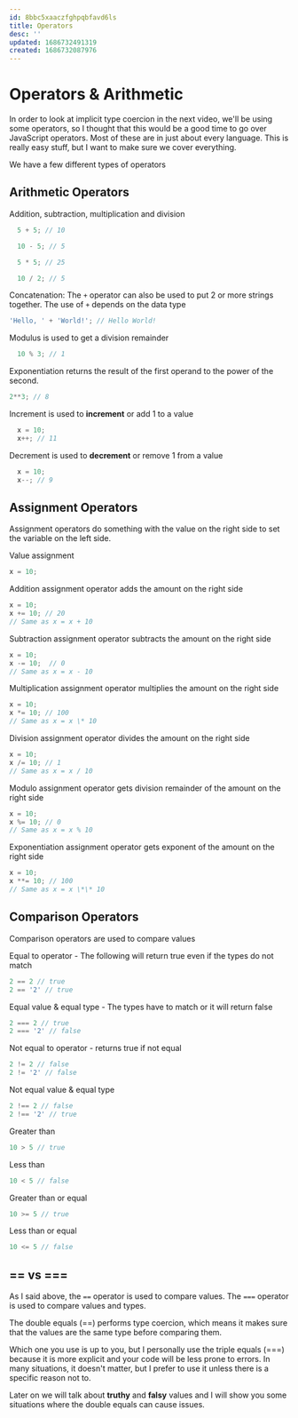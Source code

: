 ```yaml
---
id: 8bbc5xaaczfghpqbfavd6ls
title: Operators
desc: ''
updated: 1686732491319
created: 1686732087976
---
```

# Operators & Arithmetic

In order to look at implicit type coercion in the next video, we'll be using some operators, so I thought that this would be a good time to go over JavaScript operators. Most of these are in just about every language. This is really easy stuff, but I want to make sure we cover everything.

We have a few different types of operators

## Arithmetic Operators

Addition, subtraction, multiplication and division

```JavaScript
  5 + 5; // 10
```

```JavaScript
  10 - 5; // 5
```

```JavaScript
  5 * 5; // 25
```

```JavaScript
  10 / 2; // 5
```

Concatenation: The `+` operator can also be used to put 2 or more strings together. The use of `+` depends on the data type

```JavaScript
'Hello, ' + 'World!'; // Hello World!
```

Modulus is used to get a division remainder

```JavaScript
  10 % 3; // 1
```

Exponentiation returns the result of the first operand to the power of the second.

```JavaScript
2**3; // 8
```

Increment is used to **increment** or add 1 to a value

```JavaScript
  x = 10;
  x++; // 11
```

Decrement is used to **decrement** or remove 1 from a value

```JavaScript
  x = 10;
  x--; // 9
```

## Assignment Operators

Assignment operators do something with the value on the right side to set the variable on the left side.

Value assignment

```JavaScript
x = 10;
```

Addition assignment operator adds the amount on the right side

```JavaScript
x = 10;
x += 10; // 20
// Same as x = x + 10
```

Subtraction assignment operator subtracts the amount on the right side

```JavaScript
x = 10;
x -= 10;  // 0
// Same as x = x - 10
```

Multiplication assignment operator multiplies the amount on the right side

```JavaScript
x = 10;
x *= 10; // 100
// Same as x = x \* 10
```

Division assignment operator divides the amount on the right side

```JavaScript
x = 10;
x /= 10; // 1
// Same as x = x / 10
```

Modulo assignment operator gets division remainder of the amount on the right side

```JavaScript
x = 10;
x %= 10; // 0
// Same as x = x % 10
```

Exponentiation assignment operator gets exponent of the amount on the right side

```JavaScript
x = 10;
x **= 10; // 100
// Same as x = x \*\* 10
```

## Comparison Operators

Comparison operators are used to compare values

Equal to operator - The following will return true even if the types do not match

```JavaScript
2 == 2 // true
2 == '2' // true
```

Equal value & equal type - The types have to match or it will return false

```JavaScript
2 === 2 // true
2 === '2' // false
```

Not equal to operator - returns true if not equal

```JavaScript
2 != 2 // false
2 != '2' // false
```

Not equal value & equal type

```JavaScript
2 !== 2 // false
2 !== '2' // true
```

Greater than

```JavaScript
10 > 5 // true
```

Less than

```JavaScript
10 < 5 // false
```

Greater than or equal

```JavaScript
10 >= 5 // true
```

Less than or equal

```JavaScript
10 <= 5 // false
```

## == vs ===

As I said above, the `==` operator is used to compare values. The `===` operator is used to compare values and types.

The double equals (==) performs type coercion, which means it makes sure that the values are the same type before comparing them.

Which one you use is up to you, but I personally use the triple equals (===) because it is more explicit and your code will be less prone to errors. In many situations, it doesn't matter, but I prefer to use it unless there is a specific reason not to.

Later on we will talk about **truthy** and **falsy** values and I will show you some situations where the double equals can cause issues.
